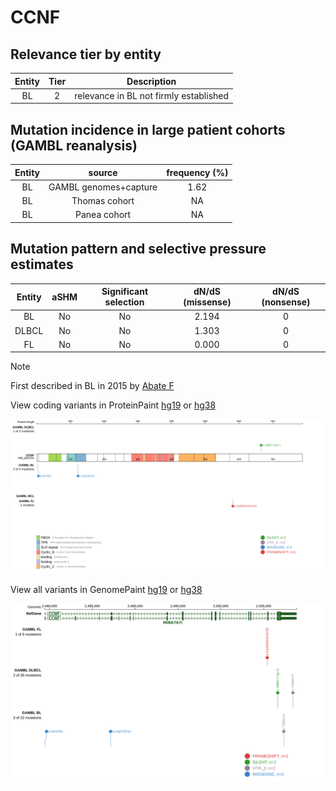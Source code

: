 # CCNF

## Relevance tier by entity

|Entity|Tier|Description                           |
|:------:|:----:|--------------------------------------|
|BL    |2   |relevance in BL not firmly established|

## Mutation incidence in large patient cohorts (GAMBL reanalysis)

|Entity|source               |frequency (%)|
|:------:|:---------------------:|:-------------:|
|BL    |GAMBL genomes+capture|1.62         |
|BL    |Thomas cohort        |  NA         |
|BL    |Panea cohort         |  NA         |

## Mutation pattern and selective pressure estimates

|Entity|aSHM|Significant selection|dN/dS (missense)|dN/dS (nonsense)|
|:------:|:----:|:---------------------:|:----------------:|:----------------:|
|BL    |No  |No                   |2.194           |0               |
|DLBCL |No  |No                   |1.303           |0               |
|FL    |No  |No                   |0.000           |0               |


> [!NOTE]
> First described in BL in 2015 by [Abate F](https://pubmed.ncbi.nlm.nih.gov/26468873)


View coding variants in ProteinPaint [hg19](https://www.bcgsc.ca/downloads/morinlab/GAMBL/test/genes/CCNF_protein.html)  or [hg38](https://www.bcgsc.ca/downloads/morinlab/GAMBL/test/genes/CCNF_protein_hg38.html)

![image](images/proteinpaint/CCNF_NM_001761.svg)

View all variants in GenomePaint [hg19](https://www.bcgsc.ca/downloads/morinlab/GAMBL/test/genes/CCNF.html)  or [hg38](https://www.bcgsc.ca/downloads/morinlab/GAMBL/test/genes/CCNF_hg38.html)

![image](images/proteinpaint/CCNF.svg)
